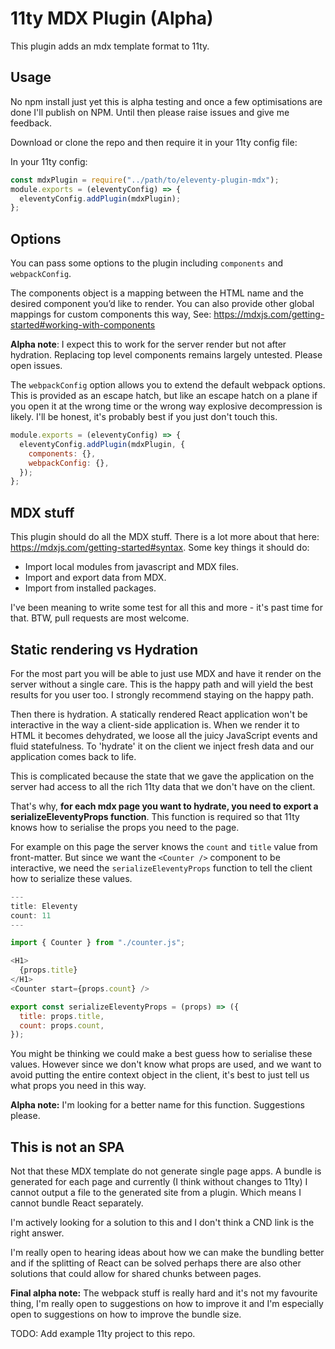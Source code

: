 # 11ty MDX Plugin (Alpha)

This plugin adds an mdx template format to 11ty.

## Usage

No npm install just yet this is alpha testing and once a few optimisations are done I'll publish on NPM. Until then please raise issues and give me feedback.

Download or clone the repo and then require it in your 11ty config file:

In your 11ty config:

```js
const mdxPlugin = require("../path/to/eleventy-plugin-mdx");
module.exports = (eleventyConfig) => {
  eleventyConfig.addPlugin(mdxPlugin);
};
```

## Options

You can pass some options to the plugin including `components` and `webpackConfig`.

The components object is a mapping between the HTML name and the desired component you’d like to render. You can also provide other global mappings for custom components this way, See: https://mdxjs.com/getting-started#working-with-components

**Alpha note**: I expect this to work for the server render but not after hydration. Replacing top level components remains largely untested. Please open issues.

The `webpackConfig` option allows you to extend the default webpack options. This is provided as an escape hatch, but like an escape hatch on a plane if you open it at the wrong time or the wrong way explosive decompression is likely. I'll be honest, it's probably best if you just don't touch this.

```js
module.exports = (eleventyConfig) => {
  eleventyConfig.addPlugin(mdxPlugin, {
    components: {},
    webpackConfig: {},
  });
};
```

## MDX stuff

This plugin should do all the MDX stuff. There is a lot more about that here: https://mdxjs.com/getting-started#syntax. Some key things it should do:

- Import local modules from javascript and MDX files.
- Import and export data from MDX.
- Import from installed packages.

I've been meaning to write some test for all this and more - it's past time for that. BTW, pull requests are most welcome.

## Static rendering vs Hydration

For the most part you will be able to just use MDX and have it render on the server without a single care. This is the happy path and will yield the best results for you user too. I strongly recommend staying on the happy path.

Then there is hydration. A statically rendered React application won't be interactive in the way a client-side application is. When we render it to HTML it becomes dehydrated, we loose all the juicy JavaScript events and fluid statefulness. To 'hydrate' it on the client we inject fresh data and our application comes back to life.

This is complicated because the state that we gave the application on the server had access to all the rich 11ty data that we don't have on the client.

That's why, **for each mdx page you want to hydrate, you need to export a serializeEleventyProps function**. This function is required so that 11ty knows how to serialise the props you need to the page.

For example on this page the server knows the `count` and `title` value from front-matter. But since we want the `<Counter />` component to be interactive, we need the `serializeEleventyProps` function to tell the client how to serialize these values.

```js
---
title: Eleventy
count: 11
---

import { Counter } from "./counter.js";

<H1>
  {props.title}
</H1>
<Counter start={props.count} />

export const serializeEleventyProps = (props) => ({
  title: props.title,
  count: props.count,
});
```

You might be thinking we could make a best guess how to serialise these values. However since we don't know what props are used, and we want to avoid putting the entire context object in the client, it's best to just tell us what props you need in this way.

**Alpha note:** I'm looking for a better name for this function. Suggestions please.

## This is not an SPA

Not that these MDX template do not generate single page apps. A bundle is generated for each page and currently (I think without changes to 11ty) I cannot output a file to the generated site from a plugin. Which means I cannot bundle React separately.

I'm actively looking for a solution to this and I don't think a CND link is the right answer.

I'm really open to hearing ideas about how we can make the bundling better and if the splitting of React can be solved perhaps there are also other solutions that could allow for shared chunks between pages.

**Final alpha note:** The webpack stuff is really hard and it's not my favourite thing, I'm really open to suggestions on how to improve it and I'm especially open to suggestions on how to improve the bundle size.

TODO: Add example 11ty project to this repo.
